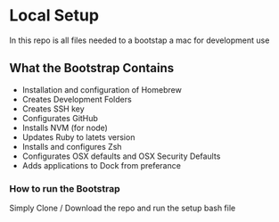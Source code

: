 # Local Setup

In this repo is all files needed to a bootstap a mac for development use

## What the Bootstrap Contains

* Installation and configuration of Homebrew
* Creates Development Folders
* Creates SSH key
* Configurates GitHub
* Installs NVM (for node)
* Updates Ruby to latets version
* Installs and configures Zsh
* Configurates OSX defaults and OSX Security Defaults
* Adds applications to Dock from preferance

### How to run the Bootstrap

Simply Clone / Download the repo and run the setup bash file